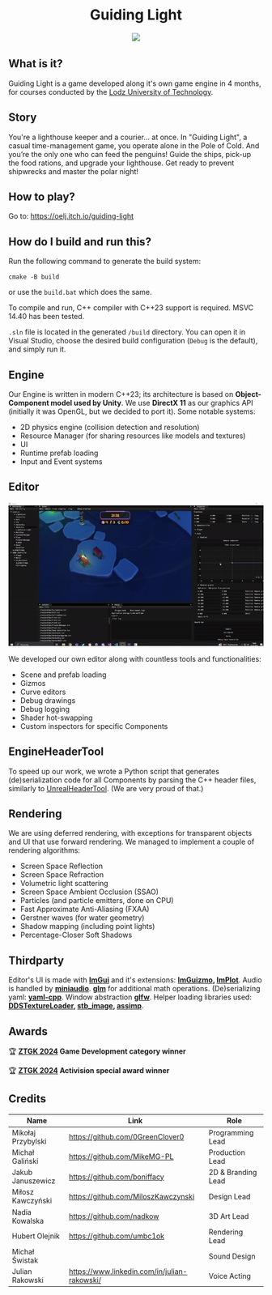 <h1 align="center"><b>Guiding Light</b></h3>

<p align="center">
  <img src="readme_files/game.webp" />
</p>

## What is it?
Guiding Light is a game developed along it's own game engine in 4 months, for courses conducted by the [Lodz University of Technology](https://p.lodz.pl/).

## Story
You're a lighthouse keeper and a courier… at once. In "Guiding Light", a casual time-management game, you operate alone in the Pole of Cold. And you’re the only one who can feed the penguins! Guide the ships, pick-up the food rations, and upgrade your lighthouse. Get ready to prevent shipwrecks and master the polar night!

## How to play?
Go to: https://oelj.itch.io/guiding-light

## How do I build and run this?
Run the following command to generate the build system:
```
cmake -B build
```
or use the `build.bat` which does the same.

To compile and run, C++ compiler with C++23 support is required. MSVC 14.40 has been tested.

`.sln` file is located in the generated `/build` directory.
You can open it in Visual Studio, choose the desired build configuration (`Debug` is the default), and simply run it.

## Engine
Our Engine is written in modern C++23; its architecture is based on **Object-Component model used by Unity**. We use **DirectX 11** as our graphics API (initially it was OpenGL, but we decided to port it). Some notable systems:
- 2D physics engine (collision detection and resolution)
- Resource Manager (for sharing resources like models and textures)
- UI
- Runtime prefab loading
- Input and Event systems

## Editor
<p align="center">
  <img src="readme_files/engine.gif" />
</p>
We developed our own editor along with countless tools and functionalities:

* Scene and prefab loading
* Gizmos
* Curve editors
* Debug drawings
* Debug logging
* Shader hot-swapping
* Custom inspectors for specific Components

## EngineHeaderTool
To speed up our work, we wrote a Python script that generates (de)serialization code
for all Components by parsing the C++ header files, similarly to [UnrealHeaderTool](https://docs.unrealengine.com/4.27/en-US/ProductionPipelines/BuildTools/UnrealHeaderTool/). (We are very proud of that.)

## Rendering
We are using deferred rendering, with exceptions for transparent objects and UI that use forward rendering.
We managed to implement a couple of rendering algorithms:
* Screen Space Reflection
* Screen Space Refraction
* Volumetric light scattering
* Screen Space Ambient Occlusion (SSAO)
* Particles (and particle emitters, done on CPU)
* Fast Approximate Anti-Aliasing (FXAA)
* Gerstner waves (for water geometry)
* Shadow mapping (including point lights)
* Percentage-Closer Soft Shadows

## Thirdparty
Editor's UI is made with **[ImGui](https://github.com/ocornut/imgui)** and it's extensions: **[ImGuizmo](https://github.com/CedricGuillemet/ImGuizmo), [ImPlot](https://github.com/epezent/implot)**. Audio is handled by **[miniaudio](https://github.com/mackron/miniaudio)**. **[glm](https://github.com/g-truc/glm)** for additional math operations. (De)serializing yaml: **[yaml-cpp](https://github.com/jbeder/yaml-cpp)**. Window abstraction **[glfw](https://github.com/glfw/glfw)**. Helper loading libraries used: **[DDSTextureLoader](https://github.com/Microsoft/DirectXTK/wiki/DDSTextureLoader), [stb_image](https://github.com/nothings/stb/blob/master/stb_image.h), [assimp](https://github.com/assimp/assimp)**.

## Awards
🏆 **[ZTGK 2024](https://gry.it.p.lodz.pl/main/index.php/pl/) Game Development category winner**

🏆 **[ZTGK 2024](https://gry.it.p.lodz.pl/main/index.php/pl/) Activision special award winner**

## Credits
| Name | Link | Role |
|------|--------|--------|
| Mikołaj Przybylski | https://github.com/0GreenClover0| Programming Lead |
| Michał Galiński | https://github.com/MikeMG-PL| Production Lead |
| Jakub Januszewicz  | https://github.com/boniffacy | 2D & Branding Lead |
| Miłosz Kawczyński  | https://github.com/MiloszKawczynski | Design Lead |
| Nadia Kowalska  | https://github.com/nadkow | 3D Art Lead |
| Hubert Olejnik | https://github.com/umbc1ok | Rendering Lead |
| Michał Świstak | | Sound Design |
| Julian Rakowski |https://www.linkedin.com/in/julian-rakowski/ |  Voice Acting |
